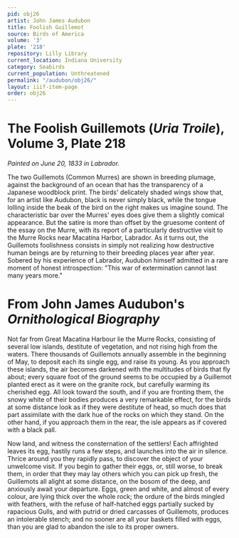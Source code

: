 ```yaml
---
pid: obj26
artist: John James Audubon
title: Foolish Guillemot
source: Birds of America
volume: '3'
plate: '218'
repository: Lilly Library
current_location: Indiana University
category: Seabirds
current_population: Unthreatened
permalink: "/audubon/obj26/"
layout: iiif-item-page
order: obj26
---
```


# The Foolish Guillemots (_Uria Troile_), Volume 3, Plate 218

_Painted on June 20, 1833 in Labrador._

The two Guillemots (Common Murres) are shown in breeding plumage, against the background of an ocean that has the transparency of a Japanese woodblock print. The birds' delicately shaded wings show that, for an artist like Audubon, black is never simply black, while the tongue lolling inside the beak of the bird on the right makes us imagine sound. The characteristic bar over the Murres' eyes does give them a slightly comical appearance. But the satire is more than offset by the gruesome content of the essay on the Murre, with its report of a particularly destructive visit to the Murre Rocks near Macatina Harbor, Labrador. As it turns out, the Guillemots foolishness consists in simply not realizing how destructive human beings are by returning to their breeding places year after year. Sobered by his experience of Labrador, Audubon himself admitted in a rare moment of honest introspection: "This war of extermination cannot last many years more."

# From John James Audubon's _Ornithological Biography_

Not far from Great Macatina Harbour lie the Murre Rocks, consisting of several low islands, destitute of vegetation, and not rising high from the waters. There thousands of Guillemots annually assemble in the beginning of May, to deposit each its single egg, and raise its young. As you approach these islands, the air becomes darkened with the multitudes of birds that fly about; every square foot of the ground seems to be occupied by a Guillemot planted erect as it were on the granite rock, but carefully warming its cherished egg. All look toward the south, and if you are fronting them, the snowy white of their bodies produces a very remarkable effect, for the birds at some distance look as if they were destitute of head, so much does that part assimilate with the dark hue of the rocks on which they stand. On the other hand, if you approach them in the rear, the isle appears as if covered with a black pall.

Now land, and witness the consternation of the settlers! Each affrighted leaves its egg, hastily runs a few steps, and launches into the air in silence. Thrice around you they rapidly pass, to discover the object of your unwelcome visit. If you begin to gather their eggs, or, still worse, to break them, in order that they may lay others which you can pick up fresh, the Guillemots all alight at some distance, on the bosom of the deep, and anxiously await your departure. Eggs, green and white, and almost of every colour, are lying thick over the whole rock; the ordure of the birds mingled with feathers, with the refuse of half-hatched eggs partially sucked by rapacious Gulls, and with putrid or dried carcasses of Guillemots, produces an intolerable stench; and no sooner are all your baskets filled with eggs, than you are glad to abandon the isle to its proper owners.
